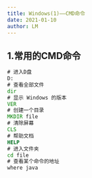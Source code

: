```yaml
---
title: Windows(1)——CMD命令
date: 2021-01-10
author: LM
---
```


## 1.常用的CMD命令

```cmd
# 进入D盘
D:
# 查看全部文件
dir
# 显示 Windows 的版本
VER    
# 创建一个目录
MKDIR file
# 清除屏幕
CLS
# 帮助文档
HELP 
# 进入文件夹
cd file
# 查看某个命令的地址
where java
```
